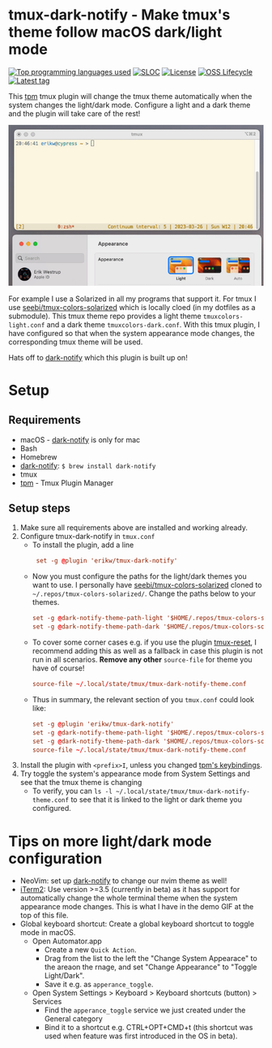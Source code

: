 # tmux-dark-notify - Make tmux's theme follow macOS dark/light mode 
[![Top programming languages used](https://img.shields.io/github/languages/top/erikw/tmux-dark-notify)](#)
[![SLOC](https://img.shields.io/tokei/lines/github/erikw/tmux-dark-notify?logo=codefactor&logoColor=lightgrey)](#)
[![License](https://img.shields.io/github/license/erikw/tmux-dark-notify?color=informational)](LICENSE.txt)
[![OSS Lifecycle](https://img.shields.io/osslifecycle/erikw/tmux-dark-notify)](https://github.com/Netflix/osstracker)
[![Latest tag](https://img.shields.io/github/v/tag/erikw/tmux-dark-notify)](https://github.com/erikw/tmux-powerline/tags)

This [tpm](https://github.com/tmux-plugins/tpm) tmux plugin will change the tmux theme automatically when the system changes the light/dark mode. Configure a light and a dark theme and the plugin will take care of the rest!

![Demo of changing system theme](demo.gif)


For example I use a Solarized in all my programs that support it. For tmux I use [seebi/tmux-colors-solarized](https://github.com/seebi/tmux-colors-solarized) which is locally cloed (in my dotfiles as a submodule). This tmux theme repo provides a light theme `tmuxcolors-light.conf` and a dark theme `tmuxcolors-dark.conf`. With this tmux plugin, I have configured so that when the system appearance mode changes, the corresponding tmux theme will be used.

Hats off to [dark-notify](https://github.com/cormacrelf/dark-notify) which this plugin is built up on!

# Setup
## Requirements
* macOS - [dark-notify](https://github.com/cormacrelf/dark-notify) is only for mac
* Bash
* Homebrew
* [dark-notify](https://github.com/cormacrelf/dark-notify): `$ brew install dark-notify`
* tmux
* [tpm](https://github.com/tmux-plugins/tpm) - Tmux Plugin Manager

## Setup steps
1. Make sure all requirements above are installed and working already.
2. Configure tmux-dark-notify in `tmux.conf`
   * To install the plugin, add a line 
     ```conf
      set -g @plugin 'erikw/tmux-dark-notify'
     ```
   * Now you must configure the paths for the light/dark themes you want to use. I personally have [seebi/tmux-colors-solarized](https://github.com/seebi/tmux-colors-solarized) cloned to `~/.repos/tmux-colors-solarized/`. Change the paths below to your themes.
     ```conf
     set -g @dark-notify-theme-path-light '$HOME/.repos/tmux-colors-solarized/tmuxcolors-light.conf'
     set -g @dark-notify-theme-path-dark '$HOME/.repos/tmux-colors-solarized/tmuxcolors-dark.conf'
     ```
   * To cover some corner cases e.g. if you use the plugin [tmux-reset](https://github.com/hallazzang/tmux-reset), I recommend adding this as well as a fallback in case this plugin is not run in all scenarios. **Remove any other** `source-file` for theme you have of course!
     ```conf
     source-file ~/.local/state/tmux/tmux-dark-notify-theme.conf
     ```
   * Thus in summary, the relevant section of you `tmux.conf` could look like:
     ```conf
     set -g @plugin 'erikw/tmux-dark-notify'
     set -g @dark-notify-theme-path-light '$HOME/.repos/tmux-colors-solarized/tmuxcolors-light.conf'
     set -g @dark-notify-theme-path-dark '$HOME/.repos/tmux-colors-solarized/tmuxcolors-dark.conf'
     source-file ~/.local/state/tmux/tmux-dark-notify-theme.conf
     ```
3. Install the plugin with `<prefix>I`, unless you changed [tpm's keybindings](https://github.com/tmux-plugins/tpm#key-bindings).
4. Try toggle the system's appearance mode from System Settings and see that the tmux theme is changing
   * To verify, you can `ls -l ~/.local/state/tmux/tmux-dark-notify-theme.conf` to see that it is linked to the light or dark theme you configured.



# Tips on more light/dark mode configuration
* NeoVim: set up [dark-notify](https://github.com/cormacrelf/dark-notify) to change our nvim theme as well!
* [iTerm2](https://iterm2.com/downloads.html): Use version >=3.5 (currently in beta) as it has support for automatically change the whole terminal theme when the system appearance mode changes. This is what I have in the demo GIF at the top of this file.
* Global keyboard shortcut: Create a global keyboard shortcut to toggle mode in macOS.
  * Open Automator.app
    * Create a new `Quick Action`.
    * Drag from the list to the left the  "Change System Appearace" to the areaon the rnage, and set "Change Appearance" to "Toggle Light/Dark".
    * Save it e.g. as `apperance_toggle`.
  * Open System Settings > Keyboard > Keyboard shortcuts (button) > Services
    * Find the `apperance_toggle` service we just created under the General category
    * Bind it to a shortcut e.g.  CTRL+OPT+CMD+t (this shortcut was used when feature was first introduced in the OS in beta).
